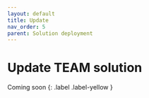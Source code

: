 ```yaml
---
layout: default
title: Update
nav_order: 5
parent: Solution deployment
---
```


# Update TEAM solution

Coming soon
{: .label .label-yellow }